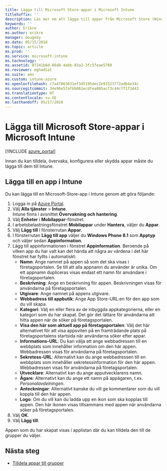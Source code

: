 ```yaml
---
title: Lägga till Microsoft Store-appar i Microsoft Intune
titleSuffix: ''
description: Läs mer om att lägga till appar från Microsoft Store (Windows Store) i Microsoft Intune.
keywords: ''
author: Erikre
ms.author: erikre
manager: dougeby
ms.date: 05/15/2018
ms.topic: article
ms.prod: ''
ms.service: microsoft-intune
ms.technology: ''
ms.assetid: 07241b6d-86d8-4abb-83a2-3fc5feae5788
ms.reviewer: mghadial
ms.suite: ems
ms.custom: intune-azure
ms.openlocfilehash: c7a47063631ef3d5195dec2e91523772adb4e34c
ms.sourcegitcommit: 34e96e57af6b861ecdfea085acf3c44cff1f3d43
ms.translationtype: HT
ms.contentlocale: sv-SE
ms.lasthandoff: 05/17/2018
---
```

# <a name="add-microsoft-store-apps-to-microsoft-intune"></a>Lägga till Microsoft Store-appar i Microsoft Intune

[!INCLUDE [azure_portal](./includes/azure_portal.md)]

Innan du kan tilldela, övervaka, konfigurera eller skydda appar måste du lägga till dem till Intune. 

## <a name="add-an-app-to-intune"></a>Lägga till en app i Intune
Du kan lägga till en Microsoft-Store-app i Intune genom att göra följande:

1. Logga in på [Azure Portal](https://portal.azure.com).
2. Välj **Alla tjänster** > **Intune**.  
    Intune finns i avsnittet **Övervakning och hantering**.
3. Välj **Enheter** i **Mobilappar**-fönstret.
4. I arbetsbelastningsfönstret **Mobilappar** under **Hantera**, väljer du **Appar**.
5. Välj **Lägg till** i fönsterrutan **Appar**.
6. I fönsterrutan **Lägg till app** väljer du **Windows Phone 8.1** som **Apptyp** och väljer sedan **Appinformation**.
7. Lägg till appinformationen i fönstret **Appinformation**. Beroende på vilken app du har valt kan det hända att några av värdena i det här fönstret har fyllts i automatiskt:
    - **Namn**: Ange namnet på appen så som det ska visas i företagsportalen. Se till att alla appnamn du använder är unika. Om ett appnamn dupliceras visas endast ett namn för användare i företagsportalen.
    - **Beskrivning**: Ange en beskrivning för appen. Beskrivningen visas för användarna på företagsportalen.
    - **Utgivare**: Ange namnet på appens utgivare.
    - **Webbadress till appbutik**: Ange App Store-URL:en för den app som du vill skapa.
    - **Kategori**: Välj en eller flera av de inbyggda appkategorierna, eller en kategori som du har skapat. Det gör det lättare för användarna att hitta appen när de söker på företagsportalen.
    - **Visa den här som aktuell app på företagsportalen**: Välj det här alternativet för att visa appsviten på en framträdande plats på företagsportalens startsida när användarna söker efter appar.
    - **Informations-URL**: Du kan välja att ange webbadressen till en webbplats som innehåller information om den här appen. Webbadressen visas för användarna på företagsportalen.
    - **Sekretess-URL**: Alternativt kan du ange webbadressen till en webbplats som innehåller sekretessinformation för den här appen. Webbadressen visas för användarna på företagsportalen.
    - **Utvecklare**: Alternativt kan du ange apputvecklarens namn.
    - **Ägare**: Alternativt kan du ange ett namn på appägaren, t.ex. *Personalavdelningen*.
    - **Anteckningar**: Alternativt kanske du vill ge kommentarer som du vill koppla till den här appen.
    - **Logo**: Om du vill kan du ladda upp en ikon som ska kopplas till appen. Den här ikonen visas tillsammans med appen när användarna söker på företagsportalen.
8. Välj **OK**.
9. Välj **Lägg till**.

Appen som du har skapat visas i applistan där du kan tilldela den till de grupper du väljer. 

## <a name="next-steps"></a>Nästa steg
- [Tilldela appar till grupper](apps-deploy.md)
